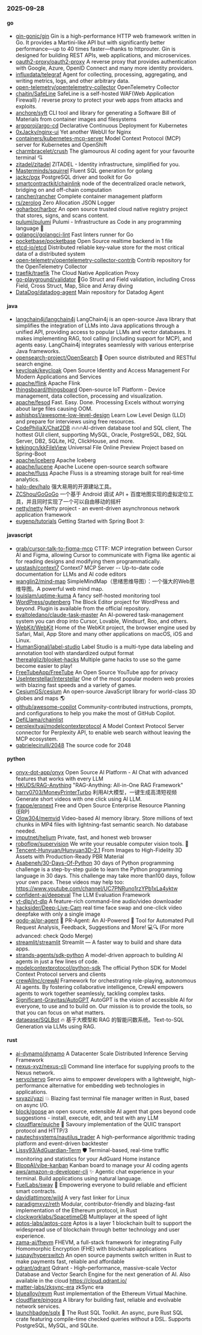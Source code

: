 ### 2025-09-28

#### go
* [gin-gonic/gin](https://github.com/gin-gonic/gin) Gin is a high-performance HTTP web framework written in Go. It provides a Martini-like API but with significantly better performance—up to 40 times faster—thanks to httprouter. Gin is designed for building REST APIs, web applications, and microservices.
* [oauth2-proxy/oauth2-proxy](https://github.com/oauth2-proxy/oauth2-proxy) A reverse proxy that provides authentication with Google, Azure, OpenID Connect and many more identity providers.
* [influxdata/telegraf](https://github.com/influxdata/telegraf) Agent for collecting, processing, aggregating, and writing metrics, logs, and other arbitrary data.
* [open-telemetry/opentelemetry-collector](https://github.com/open-telemetry/opentelemetry-collector) OpenTelemetry Collector
* [chaitin/SafeLine](https://github.com/chaitin/SafeLine) SafeLine is a self-hosted WAF(Web Application Firewall) / reverse proxy to protect your web apps from attacks and exploits.
* [anchore/syft](https://github.com/anchore/syft) CLI tool and library for generating a Software Bill of Materials from container images and filesystems
* [argoproj/argo-cd](https://github.com/argoproj/argo-cd) Declarative Continuous Deployment for Kubernetes
* [0xJacky/nginx-ui](https://github.com/0xJacky/nginx-ui) Yet another WebUI for Nginx
* [containers/kubernetes-mcp-server](https://github.com/containers/kubernetes-mcp-server) Model Context Protocol (MCP) server for Kubernetes and OpenShift
* [charmbracelet/crush](https://github.com/charmbracelet/crush) The glamourous AI coding agent for your favourite terminal 💘
* [zitadel/zitadel](https://github.com/zitadel/zitadel) ZITADEL - Identity infrastructure, simplified for you.
* [Masterminds/squirrel](https://github.com/Masterminds/squirrel) Fluent SQL generation for golang
* [jackc/pgx](https://github.com/jackc/pgx) PostgreSQL driver and toolkit for Go
* [smartcontractkit/chainlink](https://github.com/smartcontractkit/chainlink) node of the decentralized oracle network, bridging on and off-chain computation
* [rancher/rancher](https://github.com/rancher/rancher) Complete container management platform
* [rs/zerolog](https://github.com/rs/zerolog) Zero Allocation JSON Logger
* [goharbor/harbor](https://github.com/goharbor/harbor) An open source trusted cloud native registry project that stores, signs, and scans content.
* [pulumi/pulumi](https://github.com/pulumi/pulumi) Pulumi - Infrastructure as Code in any programming language 🚀
* [golangci/golangci-lint](https://github.com/golangci/golangci-lint) Fast linters runner for Go
* [pocketbase/pocketbase](https://github.com/pocketbase/pocketbase) Open Source realtime backend in 1 file
* [etcd-io/etcd](https://github.com/etcd-io/etcd) Distributed reliable key-value store for the most critical data of a distributed system
* [open-telemetry/opentelemetry-collector-contrib](https://github.com/open-telemetry/opentelemetry-collector-contrib) Contrib repository for the OpenTelemetry Collector
* [traefik/traefik](https://github.com/traefik/traefik) The Cloud Native Application Proxy
* [go-playground/validator](https://github.com/go-playground/validator) 💯Go Struct and Field validation, including Cross Field, Cross Struct, Map, Slice and Array diving
* [DataDog/datadog-agent](https://github.com/DataDog/datadog-agent) Main repository for Datadog Agent

#### java
* [langchain4j/langchain4j](https://github.com/langchain4j/langchain4j) LangChain4j is an open-source Java library that simplifies the integration of LLMs into Java applications through a unified API, providing access to popular LLMs and vector databases. It makes implementing RAG, tool calling (including support for MCP), and agents easy. LangChain4j integrates seamlessly with various enterprise Java frameworks.
* [opensearch-project/OpenSearch](https://github.com/opensearch-project/OpenSearch) 🔎 Open source distributed and RESTful search engine.
* [keycloak/keycloak](https://github.com/keycloak/keycloak) Open Source Identity and Access Management For Modern Applications and Services
* [apache/flink](https://github.com/apache/flink) Apache Flink
* [thingsboard/thingsboard](https://github.com/thingsboard/thingsboard) Open-source IoT Platform - Device management, data collection, processing and visualization.
* [apache/fesod](https://github.com/apache/fesod) Fast. Easy. Done. Processing Excels without worrying about large files causing OOM.
* [ashishps1/awesome-low-level-design](https://github.com/ashishps1/awesome-low-level-design) Learn Low Level Design (LLD) and prepare for interviews using free resources.
* [CodePhiliaX/Chat2DB](https://github.com/CodePhiliaX/Chat2DB) 🔥🔥🔥AI-driven database tool and SQL client, The hottest GUI client, supporting MySQL, Oracle, PostgreSQL, DB2, SQL Server, DB2, SQLite, H2, ClickHouse, and more.
* [kekingcn/kkFileView](https://github.com/kekingcn/kkFileView) Universal File Online Preview Project based on Spring-Boot
* [apache/iceberg](https://github.com/apache/iceberg) Apache Iceberg
* [apache/lucene](https://github.com/apache/lucene) Apache Lucene open-source search software
* [apache/fluss](https://github.com/apache/fluss) Apache Fluss is a streaming storage built for real-time analytics.
* [halo-dev/halo](https://github.com/halo-dev/halo) 强大易用的开源建站工具。
* [ZCShou/GoGoGo](https://github.com/ZCShou/GoGoGo) 一个基于 Android 调试 API + 百度地图实现的虚拟定位工具，并且同时实现了一个可以自由移动的摇杆
* [netty/netty](https://github.com/netty/netty) Netty project - an event-driven asynchronous network application framework
* [eugenp/tutorials](https://github.com/eugenp/tutorials) Getting Started with Spring Boot 3:

#### javascript
* [grab/cursor-talk-to-figma-mcp](https://github.com/grab/cursor-talk-to-figma-mcp) CTTF: MCP integration between Cursor AI and Figma, allowing Cursor to communicate with Figma like agentic ai for reading designs and modifying them programmatically.
* [upstash/context7](https://github.com/upstash/context7) Context7 MCP Server -- Up-to-date code documentation for LLMs and AI code editors
* [wanglin2/mind-map](https://github.com/wanglin2/mind-map) SimpleMindMap（思绪思维导图）：一个强大的Web思维导图。A powerful web mind map.
* [louislam/uptime-kuma](https://github.com/louislam/uptime-kuma) A fancy self-hosted monitoring tool
* [WordPress/gutenberg](https://github.com/WordPress/gutenberg) The Block Editor project for WordPress and beyond. Plugin is available from the official repository.
* [eyaltoledano/claude-task-master](https://github.com/eyaltoledano/claude-task-master) An AI-powered task-management system you can drop into Cursor, Lovable, Windsurf, Roo, and others.
* [WebKit/WebKit](https://github.com/WebKit/WebKit) Home of the WebKit project, the browser engine used by Safari, Mail, App Store and many other applications on macOS, iOS and Linux.
* [HumanSignal/label-studio](https://github.com/HumanSignal/label-studio) Label Studio is a multi-type data labeling and annotation tool with standardized output format
* [therealgliz/blooket-hacks](https://github.com/therealgliz/blooket-hacks) Multiple game hacks to use so the game become easier to play!
* [FreeTubeApp/FreeTube](https://github.com/FreeTubeApp/FreeTube) An Open Source YouTube app for privacy
* [UseInterstellar/Interstellar](https://github.com/UseInterstellar/Interstellar) One of the most popular modern web proxies with blazing fast speeds and a variety of games.
* [CesiumGS/cesium](https://github.com/CesiumGS/cesium) An open-source JavaScript library for world-class 3D globes and maps 🌎
* [github/awesome-copilot](https://github.com/github/awesome-copilot) Community-contributed instructions, prompts, and configurations to help you make the most of GitHub Copilot.
* [DefiLlama/chainlist](https://github.com/DefiLlama/chainlist)
* [perplexityai/modelcontextprotocol](https://github.com/perplexityai/modelcontextprotocol) A Model Context Protocol Server connector for Perplexity API, to enable web search without leaving the MCP ecosystem.
* [gabrielecirulli/2048](https://github.com/gabrielecirulli/2048) The source code for 2048

#### python
* [onyx-dot-app/onyx](https://github.com/onyx-dot-app/onyx) Open Source AI Platform - AI Chat with advanced features that works with every LLM
* [HKUDS/RAG-Anything](https://github.com/HKUDS/RAG-Anything) "RAG-Anything: All-in-One RAG Framework"
* [harry0703/MoneyPrinterTurbo](https://github.com/harry0703/MoneyPrinterTurbo) 利用AI大模型，一键生成高清短视频 Generate short videos with one click using AI LLM.
* [frappe/erpnext](https://github.com/frappe/erpnext) Free and Open Source Enterprise Resource Planning (ERP)
* [Olow304/memvid](https://github.com/Olow304/memvid) Video-based AI memory library. Store millions of text chunks in MP4 files with lightning-fast semantic search. No database needed.
* [imputnet/helium](https://github.com/imputnet/helium) Private, fast, and honest web browser
* [roboflow/supervision](https://github.com/roboflow/supervision) We write your reusable computer vision tools. 💜
* [Tencent-Hunyuan/Hunyuan3D-2.1](https://github.com/Tencent-Hunyuan/Hunyuan3D-2.1) From Images to High-Fidelity 3D Assets with Production-Ready PBR Material
* [Asabeneh/30-Days-Of-Python](https://github.com/Asabeneh/30-Days-Of-Python) 30 days of Python programming challenge is a step-by-step guide to learn the Python programming language in 30 days. This challenge may take more than100 days, follow your own pace. These videos may help too: https://www.youtube.com/channel/UC7PNRuno1rzYPb1xLa4yktw
* [confident-ai/deepeval](https://github.com/confident-ai/deepeval) The LLM Evaluation Framework
* [yt-dlp/yt-dlp](https://github.com/yt-dlp/yt-dlp) A feature-rich command-line audio/video downloader
* [hacksider/Deep-Live-Cam](https://github.com/hacksider/Deep-Live-Cam) real time face swap and one-click video deepfake with only a single image
* [qodo-ai/pr-agent](https://github.com/qodo-ai/pr-agent) 🚀 PR-Agent: An AI-Powered 🤖 Tool for Automated Pull Request Analysis, Feedback, Suggestions and More! 💻🔍 (For more advanced: check Qodo Merge)
* [streamlit/streamlit](https://github.com/streamlit/streamlit) Streamlit — A faster way to build and share data apps.
* [strands-agents/sdk-python](https://github.com/strands-agents/sdk-python) A model-driven approach to building AI agents in just a few lines of code.
* [modelcontextprotocol/python-sdk](https://github.com/modelcontextprotocol/python-sdk) The official Python SDK for Model Context Protocol servers and clients
* [crewAIInc/crewAI](https://github.com/crewAIInc/crewAI) Framework for orchestrating role-playing, autonomous AI agents. By fostering collaborative intelligence, CrewAI empowers agents to work together seamlessly, tackling complex tasks.
* [Significant-Gravitas/AutoGPT](https://github.com/Significant-Gravitas/AutoGPT) AutoGPT is the vision of accessible AI for everyone, to use and to build on. Our mission is to provide the tools, so that you can focus on what matters.
* [dataease/SQLBot](https://github.com/dataease/SQLBot) 🔥 基于大模型和 RAG 的智能问数系统。Text-to-SQL Generation via LLMs using RAG.

#### rust
* [ai-dynamo/dynamo](https://github.com/ai-dynamo/dynamo) A Datacenter Scale Distributed Inference Serving Framework
* [nexus-xyz/nexus-cli](https://github.com/nexus-xyz/nexus-cli) Command line interface for supplying proofs to the Nexus network.
* [servo/servo](https://github.com/servo/servo) Servo aims to empower developers with a lightweight, high-performance alternative for embedding web technologies in applications.
* [sxyazi/yazi](https://github.com/sxyazi/yazi) 💥 Blazing fast terminal file manager written in Rust, based on async I/O.
* [block/goose](https://github.com/block/goose) an open source, extensible AI agent that goes beyond code suggestions - install, execute, edit, and test with any LLM
* [cloudflare/quiche](https://github.com/cloudflare/quiche) 🥧 Savoury implementation of the QUIC transport protocol and HTTP/3
* [nautechsystems/nautilus_trader](https://github.com/nautechsystems/nautilus_trader) A high-performance algorithmic trading platform and event-driven backtester
* [Lissy93/AdGuardian-Term](https://github.com/Lissy93/AdGuardian-Term) 🛡️ Terminal-based, real-time traffic monitoring and statistics for your AdGuard Home instance
* [BloopAI/vibe-kanban](https://github.com/BloopAI/vibe-kanban) Kanban board to manage your AI coding agents
* [aws/amazon-q-developer-cli](https://github.com/aws/amazon-q-developer-cli) ✨ Agentic chat experience in your terminal. Build applications using natural language.
* [FuelLabs/sway](https://github.com/FuelLabs/sway) 🌴 Empowering everyone to build reliable and efficient smart contracts.
* [davidlattimore/wild](https://github.com/davidlattimore/wild) A very fast linker for Linux
* [paradigmxyz/reth](https://github.com/paradigmxyz/reth) Modular, contributor-friendly and blazing-fast implementation of the Ethereum protocol, in Rust
* [clockworklabs/SpacetimeDB](https://github.com/clockworklabs/SpacetimeDB) Multiplayer at the speed of light
* [aptos-labs/aptos-core](https://github.com/aptos-labs/aptos-core) Aptos is a layer 1 blockchain built to support the widespread use of blockchain through better technology and user experience.
* [zama-ai/fhevm](https://github.com/zama-ai/fhevm) FHEVM, a full-stack framework for integrating Fully Homomorphic Encryption (FHE) with blockchain applications
* [juspay/hyperswitch](https://github.com/juspay/hyperswitch) An open source payments switch written in Rust to make payments fast, reliable and affordable
* [qdrant/qdrant](https://github.com/qdrant/qdrant) Qdrant - High-performance, massive-scale Vector Database and Vector Search Engine for the next generation of AI. Also available in the cloud https://cloud.qdrant.io/
* [matter-labs/zksync-era](https://github.com/matter-labs/zksync-era) zkSync era
* [bluealloy/revm](https://github.com/bluealloy/revm) Rust implementation of the Ethereum Virtual Machine.
* [cloudflare/pingora](https://github.com/cloudflare/pingora) A library for building fast, reliable and evolvable network services.
* [launchbadge/sqlx](https://github.com/launchbadge/sqlx) 🧰 The Rust SQL Toolkit. An async, pure Rust SQL crate featuring compile-time checked queries without a DSL. Supports PostgreSQL, MySQL, and SQLite.
